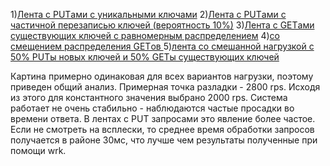 1)[Лента с PUTами с уникальными ключами](https://overload.yandex.net/230422)
2)[Лента с PUTами с частичной перезаписью ключей (вероятность 10%)](https://overload.yandex.net/230431)
3)[Лента с GETами существующих ключей с равномерным распределением](https://overload.yandex.net/230436)
4)[со смещением распределения GETов ](https://overload.yandex.net/230443)
5)[лента со смешанной нагрузкой с 50% PUTы новых ключей и 50% GETы существующих ключей](https://overload.yandex.net/230447)

Картина примерно одинаковая для всех вариантов нагрузки, поэтому приведен общий анализ.
Примерная точка разладки - 2800 rps. Исходя из этого для константного значения выбрано 2000 rps.
Система работает не очень стабильно - наблюдаются частые просадки во времени ответа. В лентах с PUT запросами это явление более частое.
Если не смотреть на всплески, то среднее время обработки запросов получается в районе 30мс, что лучше чем результаты полученные при помощи wrk.